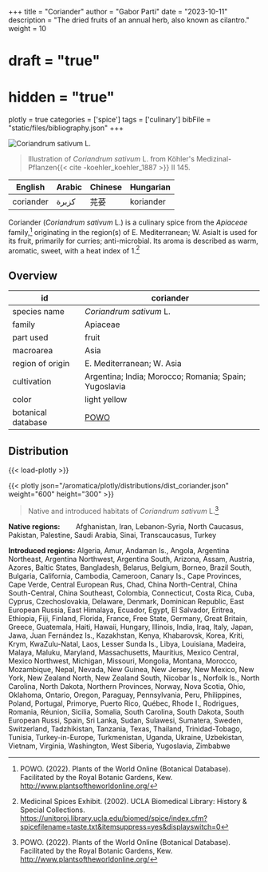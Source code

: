 +++
title = "Coriander"
author = "Gabor Parti"
date = "2023-10-11"
description = "The dried fruits of an annual herb, also known as cilantro."
weight = 10
# draft = "true"
# hidden = "true"
plotly = true
categories = ['spice']
tags = ['culinary']
bibFile = "static/files/bibliography.json"
+++

![*Coriandrum sativum* L.](/images/illustrations/coriander.png?width=25vw "Illustration of Coriandrum sativum from Köhler's Medizinal-Pflanzen")

>Illustration of *Coriandrum sativum* L. from Köhler's Medizinal-Pflanzen{{< cite -koehler_koehler_1887 >}} II 145.

| English |Arabic|Chinese|Hungarian|
|---------|------|-------|---------|
|coriander| كزبرة|   芫荽  |koriander|

Coriander (*Coriandrum sativum* L.) is a culinary spice from the *Apiaceae* family,[^powo] originating in the region(s) of E. Mediterranean; W. AsiaIt is used for its fruit, primarily for curries; anti-microbial. Its aroma is described as warm, aromatic, sweet, with a heat index of 1.[^ucla_medicinal_2002]

## Overview

|        id        |                      coriander                      |
|------------------|-----------------------------------------------------|
|   species name   |               *Coriandrum sativum* L.               |
|      family      |                       Apiaceae                      |
|     part used    |                        fruit                        |
|     macroarea    |                         Asia                        |
| region of origin |              E. Mediterranean; W. Asia              |
|    cultivation   |Argentina; India; Morocco; Romania; Spain; Yugoslavia|
|       color      |                     light yellow                    |
|botanical database| [POWO](https://powo.science.kew.org/taxon/840760-1) |

## Distribution

{{< load-plotly >}}

{{< plotly json="/aromatica/plotly/distributions/dist_coriander.json" weight="600" height="300" >}}

>Native and introduced habitats of *Coriandrum sativum* L.[^powo]

**Native regions:** &nbsp; &nbsp; &nbsp; &nbsp;Afghanistan, Iran, Lebanon-Syria, North Caucasus, Pakistan, Palestine, Saudi Arabia, Sinai, Transcaucasus, Turkey

**Introduced regions:** Algeria, Amur, Andaman Is., Angola, Argentina Northeast, Argentina Northwest, Argentina South, Arizona, Assam, Austria, Azores, Baltic States, Bangladesh, Belarus, Belgium, Borneo, Brazil South, Bulgaria, California, Cambodia, Cameroon, Canary Is., Cape Provinces, Cape Verde, Central European Rus, Chad, China North-Central, China South-Central, China Southeast, Colombia, Connecticut, Costa Rica, Cuba, Cyprus, Czechoslovakia, Delaware, Denmark, Dominican Republic, East European Russia, East Himalaya, Ecuador, Egypt, El Salvador, Eritrea, Ethiopia, Fiji, Finland, Florida, France, Free State, Germany, Great Britain, Greece, Guatemala, Haiti, Hawaii, Hungary, Illinois, India, Iraq, Italy, Japan, Jawa, Juan Fernández Is., Kazakhstan, Kenya, Khabarovsk, Korea, Kriti, Krym, KwaZulu-Natal, Laos, Lesser Sunda Is., Libya, Louisiana, Madeira, Malaya, Maluku, Maryland, Massachusetts, Mauritius, Mexico Central, Mexico Northwest, Michigan, Missouri, Mongolia, Montana, Morocco, Mozambique, Nepal, Nevada, New Guinea, New Jersey, New Mexico, New York, New Zealand North, New Zealand South, Nicobar Is., Norfolk Is., North Carolina, North Dakota, Northern Provinces, Norway, Nova Scotia, Ohio, Oklahoma, Ontario, Oregon, Paraguay, Pennsylvania, Peru, Philippines, Poland, Portugal, Primorye, Puerto Rico, Québec, Rhode I., Rodrigues, Romania, Réunion, Sicilia, Somalia, South Carolina, South Dakota, South European Russi, Spain, Sri Lanka, Sudan, Sulawesi, Sumatera, Sweden, Switzerland, Tadzhikistan, Tanzania, Texas, Thailand, Trinidad-Tobago, Tunisia, Turkey-in-Europe, Turkmenistan, Uganda, Ukraine, Uzbekistan, Vietnam, Virginia, Washington, West Siberia, Yugoslavia, Zimbabwe

[^powo]: POWO. (2022). Plants of the World Online (Botanical Database). Facilitated by the Royal Botanic Gardens, Kew. http://www.plantsoftheworldonline.org/
[^ucla_medicinal_2002]: Medicinal Spices Exhibit. (2002). UCLA Biomedical Library: History & Special Collections. https://unitproj.library.ucla.edu/biomed/spice/index.cfm?spicefilename=taste.txt&itemsuppress=yes&displayswitch=0

